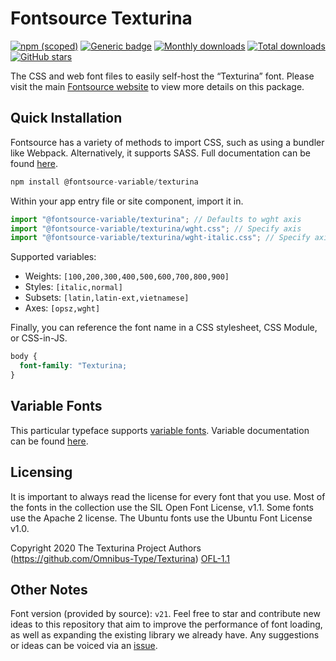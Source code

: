 # Fontsource Texturina

[![npm (scoped)](https://img.shields.io/npm/v/@fontsource/texturina?color=brightgreen)](https://www.npmjs.com/package/@fontsource/texturina) [![Generic badge](https://img.shields.io/badge/fontsource-passing-brightgreen)](https://github.com/fontsource/fontsource) [![Monthly downloads](https://badgen.net/npm/dm/@fontsource/texturina)](https://github.com/fontsource/fontsource) [![Total downloads](https://badgen.net/npm/dt/@fontsource/texturina)](https://github.com/fontsource/fontsource) [![GitHub stars](https://img.shields.io/github/stars/fontsource/fontsource.svg?style=social&label=Star)](https://github.com/fontsource/fontsource/stargazers)

The CSS and web font files to easily self-host the “Texturina” font. Please visit the main [Fontsource website](https://fontsource.org/fonts/texturina) to view more details on this package.

## Quick Installation

Fontsource has a variety of methods to import CSS, such as using a bundler like Webpack. Alternatively, it supports SASS. Full documentation can be found [here](https://beta.fontsource.org/docs/getting-started/introduction).

```javascript
npm install @fontsource-variable/texturina
```

Within your app entry file or site component, import it in.

```javascript
import "@fontsource-variable/texturina"; // Defaults to wght axis
import "@fontsource-variable/texturina/wght.css"; // Specify axis
import "@fontsource-variable/texturina/wght-italic.css"; // Specify axis and style

```

Supported variables:
- Weights: `[100,200,300,400,500,600,700,800,900]`
- Styles: `[italic,normal]`
- Subsets: `[latin,latin-ext,vietnamese]`
- Axes: `[opsz,wght]`

Finally, you can reference the font name in a CSS stylesheet, CSS Module, or CSS-in-JS.

```css
body {
  font-family: "Texturina;
}
```

## Variable Fonts

This particular typeface supports [variable fonts](https://developer.mozilla.org/en-US/docs/Web/CSS/CSS_Fonts/Variable_Fonts_Guide).
Variable documentation can be found [here](https://fontsource.org/docs/variable-fonts).

## Licensing
It is important to always read the license for every font that you use.
Most of the fonts in the collection use the SIL Open Font License, v1.1. Some fonts use the Apache 2 license. The Ubuntu fonts use the Ubuntu Font License v1.0.

Copyright 2020 The Texturina Project Authors (https://github.com/Omnibus-Type/Texturina)
[OFL-1.1](http://scripts.sil.org/OFL)

## Other Notes
Font version (provided by source): `v21`.
Feel free to star and contribute new ideas to this repository that aim to improve the performance of font loading, as well as expanding the existing library we already have. Any suggestions or ideas can be voiced via an [issue](https://github.com/fontsource/fontsource/issues).